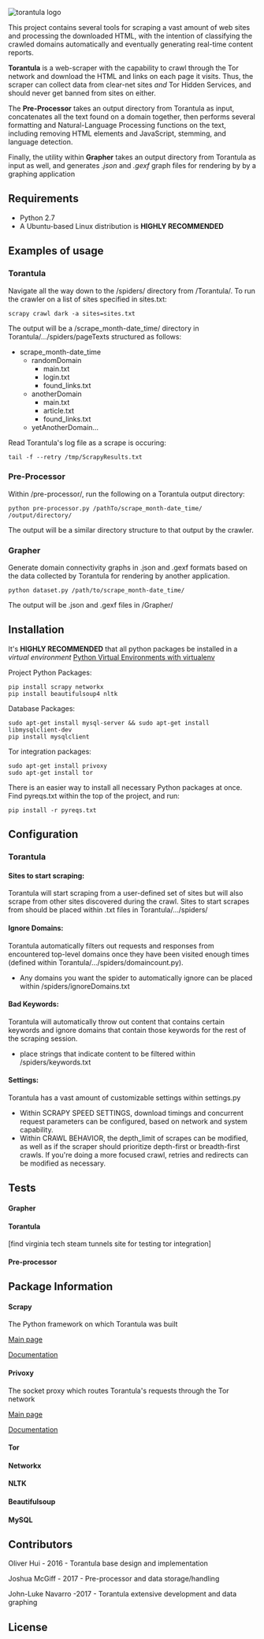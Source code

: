 ![torantula logo](https://user-images.githubusercontent.com/22214754/199813259-86618ba4-8ad3-473c-84e8-dfd9113c9767.png)  

This project contains several tools for scraping a vast amount of web sites and processing the downloaded HTML, with the intention of classifying the crawled domains automatically and eventually generating real-time content reports.      

**Torantula** is a web-scraper with the capability to crawl through the Tor network and download the HTML and links on each page it visits. Thus, the scraper can collect data from clear-net sites *and* Tor Hidden Services, and should never get banned from sites on either.

The **Pre-Processor** takes an output directory from Torantula as input, concatenates all the text found on a domain together, then performs several formatting and Natural-Language Processing functions on the text, including removing HTML elements and JavaScript, stemming, and language detection.

Finally, the utility within **Grapher** takes an output directory from Torantula as input as well, and generates *.json* and *.gexf* graph files for rendering by by a graphing application

## Requirements

* Python 2.7
* A Ubuntu-based Linux distribution is **HIGHLY RECOMMENDED**

## Examples of usage
### Torantula

Navigate all the way down to the /spiders/ directory from /Torantula/. To run the crawler on a list of sites specified in sites.txt:

`scrapy crawl dark -a sites=sites.txt`

The output will be a /scrape_month-date_time/ directory in Torantula/.../spiders/pageTexts structured as follows:

* scrape_month-date_time
    * randomDomain
        * main.txt
        * login.txt
        * found_links.txt
    * anotherDomain
        * main.txt
        * article.txt
        * found_links.txt
    * yetAnotherDomain...

Read Torantula's log file as a scrape is occuring:

`tail -f --retry /tmp/ScrapyResults.txt`

### Pre-Processor

Within /pre-processor/, run the following on a Torantula output directory:

`python pre-processor.py /pathTo/scrape_month-date_time/ /output/directory/`

The output will be a similar directory structure to that output by the crawler.



### Grapher
Generate domain connectivity graphs in .json and .gexf formats based on the data collected by Torantula for rendering by another application.

`python dataset.py /path/to/scrape_month-date_time/`

The output will be .json and .gexf files in /Grapher/

## Installation

It's **HIGHLY RECOMMENDED** that all python packages be installed in a *virtual environment* [
Python Virtual Environments with virtualenv](http://python-guide-pt-br.readthedocs.io/en/latest/dev/virtualenvs/)

Project Python Packages:

```
pip install scrapy networkx
pip install beautifulsoup4 nltk
```


Database Packages:
```
sudo apt-get install mysql-server && sudo apt-get install libmysqlclient-dev
pip install mysqlclient
```

Tor integration packages:
```
sudo apt-get install privoxy
sudo apt-get install tor
```

There is an easier way to install all necessary Python packages at once. Find pyreqs.txt within the top of the project, and run:

`pip install -r pyreqs.txt`



## Configuration
### Torantula

#### Sites to start scraping:
Torantula will start scraping from a user-defined set of sites but will also scrape from other sites discovered during the crawl. Sites to start scrapes from should be placed within .txt files in Torantula/.../spiders/

#### Ignore Domains:
Torantula automatically filters out requests and responses from encountered top-level domains once they have been visited enough times (defined within Torantula/.../spiders/domaincount.py).

* Any domains you want the spider to automatically ignore can be placed within /spiders/ignoreDomains.txt

#### Bad Keywords:
Torantula will automatically throw out content that contains certain keywords and ignore domains that contain those keywords for the rest of the scraping session.

* place strings that indicate content to be filtered within /spiders/keywords.txt

#### Settings:

Torantula has a vast amount of customizable settings within settings.py
* Within SCRAPY SPEED SETTINGS, download timings and concurrent request parameters can be configured, based on network and system capability.
* Within CRAWL BEHAVIOR, the depth_limit of scrapes can be modified, as well as if the scraper should prioritize depth-first or breadth-first crawls. If you're doing a more focused crawl, retries and redirects can be modified as necessary.

## Tests

#### Grapher

#### Torantula

[find virginia tech steam tunnels site for testing tor integration]

#### Pre-processor

## Package Information

#### Scrapy
The Python framework on which Torantula was built

[Main page](https://scrapy.org/)

[Documentation](https://doc.scrapy.org/en/latest/index.html)

#### Privoxy
The socket proxy which routes Torantula's requests through the Tor network

[Main page](https://www.privoxy.org/)

[Documentation]()

#### Tor
#### Networkx
#### NLTK
#### Beautifulsoup
#### MySQL

## Contributors

Oliver Hui - 2016 - Torantula base design and implementation

Joshua McGiff - 2017 - Pre-processor and data storage/handling

John-Luke Navarro -2017 - Torantula extensive development and data graphing

## License

